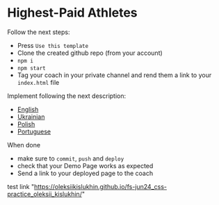 # Highest-Paid Athletes

Follow the next steps:

- Press `Use this template`
- Clone the created github repo (from your account)
- `npm i`
- `npm start`
- Tag your coach in your private channel and rend them a link to your `index.html` file

Implement following the next description:
- [English](./description/en.md)
- [Ukrainian](./description/ua.md)
- [Polish](./description/pl.md)
- [Portuguese](./description/pt.md)

When done 
- make sure to `commit`, `push` and `deploy`
- check that your Demo Page works as expected
- Send a link to your deployed page to the coach 

test link 
"https://oleksiikislukhin.github.io/fs-jun24_css-practice_oleksii_kislukhin/"